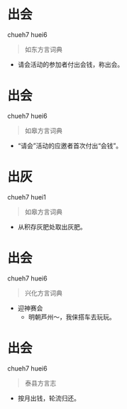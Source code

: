 # 出会
chueh7 huei6
> 如东方言词典
- 请会活动的参加者付出会钱，称出会。

# 出会
chueh7 huei6
> 如皋方言词典
- “请会”活动的应邀者首次付出“会钱”。

# 出灰
chueh7 huei1
> 如皋方言词典
- 从积存灰肥处取出灰肥。

# 出会
chueh7 huei6
> 兴化方言词典
- 迎神赛会
  - 明朝芦州～，我俫搭车去玩玩。

# 出会
chueh7 huei6
> 泰县方言志
- 按月出钱，轮流归还。
